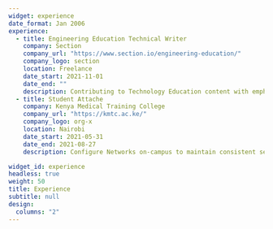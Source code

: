 ```yaml
---
widget: experience
date_format: Jan 2006
experience:
  - title: Engineering Education Technical Writer
    company: Section
    company_url: "https://www.section.io/engineering-education/"
    company_logo: section
    location: Freelance
    date_start: 2021-11-01
    date_end: ""
    description: Contributing to Technology Education content with emphasis on Machine Learning.
  - title: Student Attache
    company: Kenya Medical Training College
    company_url: "https://kmtc.ac.ke/"
    company_logo: org-x
    location: Nairobi
    date_start: 2021-05-31
    date_end: 2021-08-27
    description: Configure Networks on-campus to maintain consistent service.  Offer ERP support to students and staff.

widget_id: experience
headless: true
weight: 50
title: Experience
subtitle: null
design:
  columns: "2"
---
```

